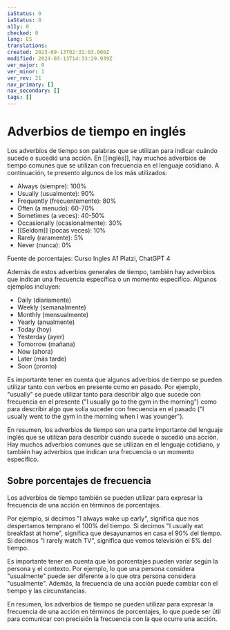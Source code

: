 ```yaml
---
iaStatus: 0
iaStatus: 0
a11y: 0
checked: 0
lang: ES
translations: 
created: 2023-09-13T02:31:03.000Z
modified: 2024-03-13T14:33:29.939Z
ver_major: 0
ver_minor: 1
ver_rev: 21
nav_primary: []
nav_secondary: []
tags: []
---
```

# Adverbios de tiempo en inglés

Los adverbios de tiempo son palabras que se utilizan para indicar cuándo sucede o sucedió una acción. En [[inglés]], hay muchos adverbios de tiempo comunes que se utilizan con frecuencia en el lenguaje cotidiano. A continuación, te presento algunos de los más utilizados:

-    Always (siempre): 100%
-   Usually (usualmente): 90%
-   Frequently (frecuentemente): 80%
-   Often (a menudo): 60-70%
-   Sometimes (a veces): 40-50%
-   Occasionally (ocasionalmente): 30%
-   [[Seldom]] (pocas veces): 10%
-   Rarely (raramente): 5%
-   Never (nunca): 0%

Fuente de porcentajes: Curso Ingles A1 Platzi, ChatGPT 4

Además de estos adverbios generales de tiempo, también hay adverbios que indican una frecuencia específica o un momento específico. Algunos ejemplos incluyen:

-   Daily (diariamente)
-   Weekly (semanalmente)
-   Monthly (mensualmente)
-   Yearly (anualmente)
-   Today (hoy)
-   Yesterday (ayer)
-   Tomorrow (mañana)
-   Now (ahora)
-   Later (más tarde)
-   Soon (pronto)

Es importante tener en cuenta que algunos adverbios de tiempo se pueden utilizar tanto con verbos en presente como en pasado. Por ejemplo, "usually" se puede utilizar tanto para describir algo que sucede con frecuencia en el presente ("I usually go to the gym in the morning") como para describir algo que solía suceder con frecuencia en el pasado ("I usually went to the gym in the morning when I was younger").

En resumen, los adverbios de tiempo son una parte importante del lenguaje inglés que se utilizan para describir cuándo sucede o sucedió una acción. Hay muchos adverbios comunes que se utilizan en el lenguaje cotidiano, y también hay adverbios que indican una frecuencia o un momento específico.

## Sobre porcentajes de frecuencia

Los adverbios de tiempo también se pueden utilizar para expresar la frecuencia de una acción en términos de porcentajes. 

Por ejemplo, si decimos "I always wake up early", significa que nos despertamos temprano el 100% del tiempo. Si decimos "I usually eat breakfast at home", significa que desayunamos en casa el 90% del tiempo. Si decimos "I rarely watch TV", significa que vemos televisión el 5% del tiempo.

Es importante tener en cuenta que los porcentajes pueden variar según la persona y el contexto. Por ejemplo, lo que una persona considera "usualmente" puede ser diferente a lo que otra persona considera "usualmente". Además, la frecuencia de una acción puede cambiar con el tiempo y las circunstancias.

En resumen, los adverbios de tiempo se pueden utilizar para expresar la frecuencia de una acción en términos de porcentajes, lo que puede ser útil para comunicar con precisión la frecuencia con la que ocurre una acción.